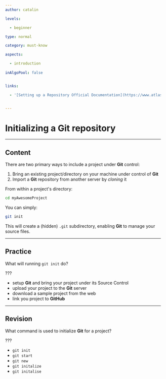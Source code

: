 ```yaml
---
author: catalin

levels:

  - beginner

type: normal

category: must-know

aspects:

  - introduction
  
inAlgoPool: false


links:

  - '[Setting up a Repository Official Documentation](https://www.atlassian.com/git/tutorials/setting-up-a-repository/){website}'


---
```


# Initializing a Git repository

---
## Content

There are two primary ways to include a project under **Git** control:
1. Bring an existing project/directory on your machine under control of **Git**
2. Import a **Git** repository from another server by *cloning* it


 From within a project's directory:
```bash
cd myAwesomeProject
```

You can simply:
```bash
git init 
```

This will create a (hidden) `.git` subdirectory, enabling **Git** to manage your source files.

---
## Practice

What will running `git init` do?

???


* setup **Git** and bring your project under its Source Control
* upload your project to the **Git** server
* download a sample project from the web
* link you project to **GitHub**

---
## Revision

What command is used to initialize **Git** for a project?

???


* `git init`
* `git start`
* `git new`
* `git initalize`
* `git initalise`

 
 
 
